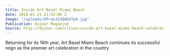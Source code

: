 ```yaml
---
title: Inside Art Basel Miami Beach
date: 2018-01-21 21:53:00 Z
Image: "/uploads/DPraLdjUQAEH7pA.jpg"
Publication: Dujour Magazine
Source: http://dujour.com/cities/inside-art-basel-miami-beach-celebration-2017/
---
```


Returning for its 16th year, Art Basel Miami Beach continues its successful reign as the premier art celebration in the country
